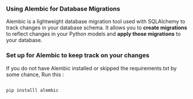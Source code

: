 ### Using Alembic for Database Migrations

Alembic is a lightweight database migration tool used with SQLAlchemy to track changes in your database schema. It allows you to **create migrations** to reflect changes in your Python models and **apply those migrations** to your database.


### Set up for Alembic to keep track on your changes

If you do not have Alembic installed or skipped the requirements.txt by some chance, Run this :

```python

pip installl alembic

```


